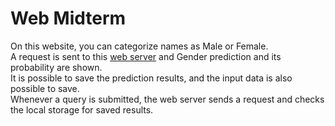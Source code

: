 # Web  Midterm
On this website, you can categorize names as Male or Female.<br>
A request is sent to this [web server](https://api.genderize.io/) and Gender prediction and its probability are shown.<br>
It is possible to save the prediction results, and the input data is also possible to save. <br>
Whenever a query is submitted, the web server sends a request and checks the local storage for saved results. <br>
